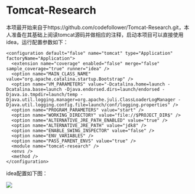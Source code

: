 Tomcat-Research
==================

本项最开始来自于https://github.com/codefollower/Tomcat-Research.git，本人准备在其基础上阅读tomcat源码并做相应的注释，启动本项目可以直接使用idea，运行配置参数如下：

```
<configuration default="false" name="tomcat" type="Application" factoryName="Application">
  <extension name="coverage" enabled="false" merge="false" sample_coverage="true" runner="idea" />
  <option name="MAIN_CLASS_NAME" value="org.apache.catalina.startup.Bootstrap" />
  <option name="VM_PARAMETERS" value="-Dcatalina.home=launch -Dcatalina.base=launch -Djava.endorsed.dirs=launch/endorsed -Djava.io.tmpdir=launch/temp -Djava.util.logging.manager=org.apache.juli.ClassLoaderLogManager -Djava.util.logging.config.file=launch/conf/logging.properties" />
  <option name="PROGRAM_PARAMETERS" value="start" />
  <option name="WORKING_DIRECTORY" value="file://$PROJECT_DIR$" />
  <option name="ALTERNATIVE_JRE_PATH_ENABLED" value="true" />
  <option name="ALTERNATIVE_JRE_PATH" value="jdk8" />
  <option name="ENABLE_SWING_INSPECTOR" value="false" />
  <option name="ENV_VARIABLES" />
  <option name="PASS_PARENT_ENVS" value="true" />
  <module name="tomcat-research" />
  <envs />
  <method />
</configuration>
```
idea配置如下图：

![](E:\idea_develop_work\github_work\Tomcat-Research\imgs\0001_环境配置.png)